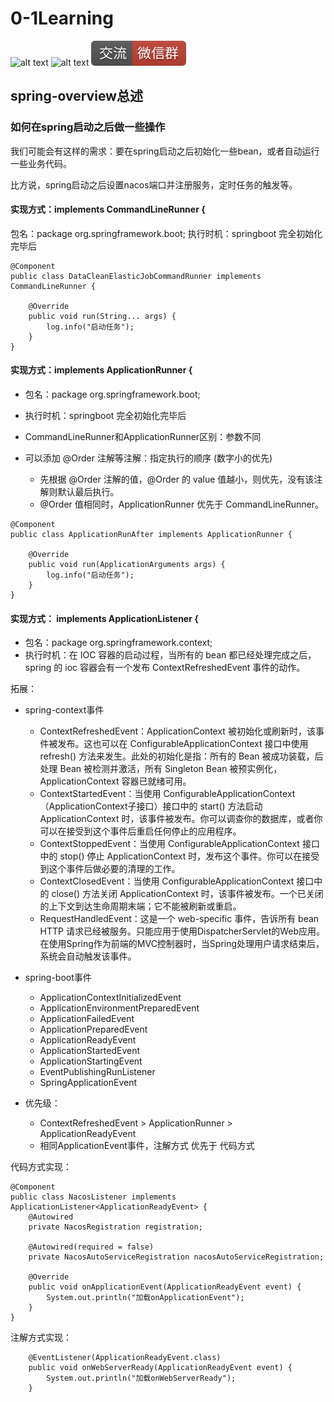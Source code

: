 # 0-1Learning

![alt text](../../static/common/svg/luoxiaosheng.svg "公众号")
![alt text](../../static/common/svg/luoxiaosheng_learning.svg "学习")
![alt text](../../static/common/svg/luoxiaosheng_wechat.svg "微信")


## spring-overview总述

### 如何在spring启动之后做一些操作
我们可能会有这样的需求：要在spring启动之后初始化一些bean，或者自动运行一些业务代码。

比方说，spring启动之后设置nacos端口并注册服务，定时任务的触发等。

#### 实现方式：implements CommandLineRunner {
包名：package org.springframework.boot;
执行时机：springboot 完全初始化完毕后
```
@Component
public class DataCleanElasticJobCommandRunner implements CommandLineRunner {

    @Override
    public void run(String... args) {
        log.info("启动任务");
    }
}
```

#### 实现方式：implements ApplicationRunner {
- 包名：package org.springframework.boot;
- 执行时机：springboot 完全初始化完毕后
- CommandLineRunner和ApplicationRunner区别：参数不同

- 可以添加 @Order 注解等注解：指定执行的顺序 (数字小的优先)
  - 先根据 @Order 注解的值，@Order 的 value 值越小，则优先，没有该注解则默认最后执行。
  - @Order 值相同时，ApplicationRunner 优先于 CommandLineRunner。

```
@Component
public class ApplicationRunAfter implements ApplicationRunner {

    @Override
    public void run(ApplicationArguments args) {
        log.info("启动任务");
    }
}
```

#### 实现方式： implements ApplicationListener<ApplicationReadyEvent> {
- 包名：package org.springframework.context;
- 执行时机：在 IOC 容器的启动过程，当所有的 bean 都已经处理完成之后，spring 的 ioc 容器会有一个发布 ContextRefreshedEvent 事件的动作。

拓展：
- spring-context事件 
  - ContextRefreshedEvent：ApplicationContext 被初始化或刷新时，该事件被发布。这也可以在 ConfigurableApplicationContext 接口中使用 refresh() 方法来发生。此处的初始化是指：所有的 Bean 被成功装载，后处理 Bean 被检测并激活，所有 Singleton Bean 被预实例化，ApplicationContext 容器已就绪可用。
  - ContextStartedEvent：当使用 ConfigurableApplicationContext （ApplicationContext子接口）接口中的 start() 方法启动 ApplicationContext 时，该事件被发布。你可以调查你的数据库，或者你可以在接受到这个事件后重启任何停止的应用程序。
  - ContextStoppedEvent：当使用 ConfigurableApplicationContext 接口中的 stop() 停止 ApplicationContext 时，发布这个事件。你可以在接受到这个事件后做必要的清理的工作。
  - ContextClosedEvent：当使用 ConfigurableApplicationContext 接口中的 close() 方法关闭 ApplicationContext 时，该事件被发布。一个已关闭的上下文到达生命周期末端；它不能被刷新或重启。
  - RequestHandledEvent：这是一个 web-specific 事件，告诉所有 bean HTTP 请求已经被服务。只能应用于使用DispatcherServlet的Web应用。在使用Spring作为前端的MVC控制器时，当Spring处理用户请求结束后，系统会自动触发该事件。
- spring-boot事件
  - ApplicationContextInitializedEvent
  - ApplicationEnvironmentPreparedEvent
  - ApplicationFailedEvent
  - ApplicationPreparedEvent
  - ApplicationReadyEvent
  - ApplicationStartedEvent
  - ApplicationStartingEvent
  - EventPublishingRunListener
  - SpringApplicationEvent

- 优先级：
  - ContextRefreshedEvent > ApplicationRunner > ApplicationReadyEvent
  - 相同ApplicationEvent事件，注解方式 优先于 代码方式

代码方式实现：
```
@Component
public class NacosListener implements ApplicationListener<ApplicationReadyEvent> {
    @Autowired
    private NacosRegistration registration;

    @Autowired(required = false)
    private NacosAutoServiceRegistration nacosAutoServiceRegistration;

    @Override
    public void onApplicationEvent(ApplicationReadyEvent event) {
        System.out.println("加载onApplicationEvent");
    }
}
```
注解方式实现：
```
    @EventListener(ApplicationReadyEvent.class)
    public void onWebServerReady(ApplicationReadyEvent event) {
        System.out.println("加载onWebServerReady");
    }
```